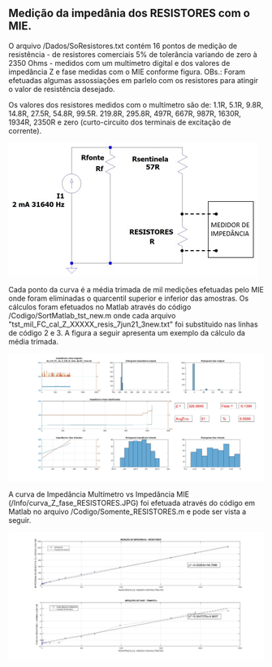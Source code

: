 ## Medição da impedânia dos RESISTORES com o MIE.

O arquivo /Dados/SoResistores.txt contém 16 pontos de medição de
resistência - de resistores comerciais 5% de tolerância variando de zero à 2350 Ohms - 
medidos com um multímetro digital e dos valores de impedância Z e fase medidas com o MIE conforme figura.
OBs.: Foram efetuadas algumas assossiações em parlelo com os resistores para atingir o valor 
de resistência desejado. 

Os valores dos resistores medidos com o multímetro são de: 1.1R, 5.1R, 9.8R, 14.8R, 27.5R,
54.8R, 99.5R. 219.8R, 295.8R, 497R, 667R, 987R, 1630R, 1934R, 2350R e zero (curto-circuito dos 
terminais de excitação de corrente).

![Circuito eletrônico do teste](esquema_eletronico_med_RESISTORES.jpg)

Cada ponto da curva é a média trimada de mil medições efetuadas pelo MIE onde foram eliminadas
o quarcentil superior e inferior das amostras. Os cálculos foram efetuados no Matlab através do código 
/Codigo/SortMatlab_tst_new.m onde cada arquivo "tst_mil_FC_cal_Z_XXXXX_resis_7jun21_3new.txt" foi substituido nas
linhas de código 2 e 3. A figura a seguir apresenta um exemplo da cálculo da média trimada.

![Exemplo de medição de resistividade de 100 Ohms on trimpot](ExemploMedRESISTOR.jpg)

A curva de Impedância Multímetro vs Impedância MIE (/Info/curva_Z_fase_RESISTORES.JPG) foi efetuada através 
do código em Matlab no arquivo /Codigo/Somente_RESISTORES.m e pode ser vista a seguir.

![Impedância Multímetro vs Impedância MIE](curva_Z_fase_RESISTORES.jpg) 




